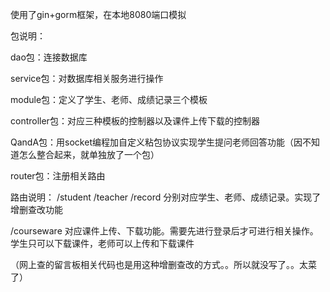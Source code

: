 使用了gin+gorm框架，在本地8080端口模拟

包说明：

dao包：连接数据库

service包：对数据库相关服务进行操作

module包：定义了学生、老师、成绩记录三个模板

controller包：对应三种模板的控制器以及课件上传下载的控制器

QandA包：用socket编程加自定义粘包协议实现学生提问老师回答功能（因不知道怎么整合起来，就单独放了一个包）

router包：注册相关路由

路由说明：
/student
/teacher
/record
分别对应学生、老师、成绩记录。实现了增删查改功能

/courseware
对应课件上传、下载功能。需要先进行登录后才可进行相关操作。学生只可以下载课件，老师可以上传和下载课件




（网上查的留言板相关代码也是用这种增删查改的方式。。所以就没写了。。太菜了）